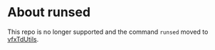 # About runsed

This repo is no longer supported and the command `runsed` moved to 
[vfxTdUtils](https://github.com/jrowellfx/vfxTdUtils).
